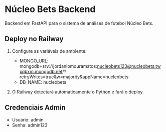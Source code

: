 # Núcleo Bets Backend

Backend em FastAPI para o sistema de análises de futebol Núcleo Bets.

## Deploy no Railway

1. Configure as variáveis de ambiente:
   - MONGO_URL: mongodb+srv://jordaniomouramatos:nucleobets123@nucleobets.twxqbxm.mongodb.net/?retryWrites=true&w=majority&appName=nucleobets
   - DB_NAME: nucleobets

2. O Railway detectará automaticamente o Python e fará o deploy.

## Credenciais Admin
- Usuário: admin  
- Senha: admin123